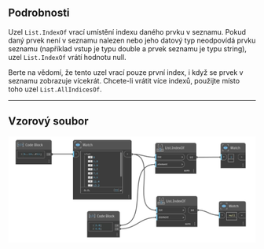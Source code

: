 ## Podrobnosti
Uzel `List.IndexOf` vrací umístění indexu daného prvku v seznamu. Pokud daný prvek není v seznamu nalezen nebo jeho datový typ neodpovídá prvku seznamu (například vstup je typu double a prvek seznamu je typu string), uzel `List.IndexOf` vrátí hodnotu null.

Berte na vědomí, že tento uzel vrací pouze první index, i když se prvek v seznamu zobrazuje vícekrát. Chcete-li vrátit více indexů, použijte místo toho uzel `List.AllIndicesOf`.
___
## Vzorový soubor

![List.IndexOf](./DSCore.List.IndexOf_img.jpg)
